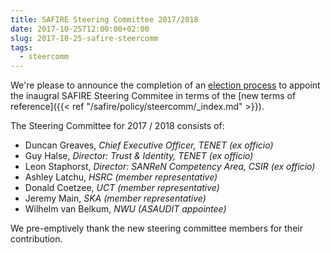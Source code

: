 ```yaml
---
title: SAFIRE Steering Committee 2017/2018
date: 2017-10-25T12:00:00+02:00
slug: 2017-10-25-safire-steercomm
tags:
  - steercomm
---
```


We're please to announce the completion of an [election process](https://foodl.org/foodle/SAFIRE-Steering-Committee-59e9c) to appoint the inaugral SAFIRE Steering Commitee in terms of the [new terms of reference]({{< ref "/safire/policy/steercomm/_index.md" >}}).<!--more-->

The Steering Committee for 2017 / 2018 consists of:

 * Duncan Greaves, _Chief Executive Officer, TENET (ex officio)_
 * Guy Halse, _Director: Trust & Identity, TENET (ex officio)_
 * Leon Staphorst, _Director: SANReN Competency Area, CSIR (ex officio)_
 * Ashley Latchu, _HSRC (member representative)_
 * Donald Coetzee, _UCT (member representative)_
 * Jeremy Main, _SKA (member representative)_
 * Wilhelm van Belkum, _NWU (ASAUDIT appointee)_

We pre-emptively thank the new steering committee members for their contribution.
